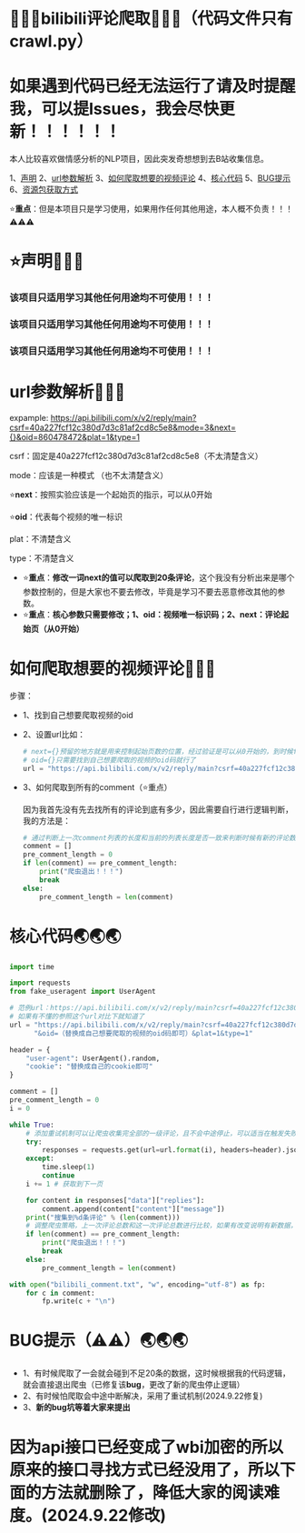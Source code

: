 # &#x1F308;&#x1F308;&#x1F308;bilibili评论爬取&#x1F308;&#x1F308;&#x1F308;（代码文件只有crawl.py）

# 如果遇到代码已经无法运行了请及时提醒我，可以提Issues，我会尽快更新！！！！！！

本人比较喜欢做情感分析的NLP项目，因此突发奇想想到去B站收集信息。

1、[声明](#para1) 2、[url参数解析](#para2) 3、[如何爬取想要的视频评论](#para3) 4、[核心代码](#para4) 5、[BUG提示](#para5) 6、[资源包获取方式](#para6)

⭐**重点**：但是本项目只是学习使用，如果用作任何其他用途，本人概不负责！！！⚠⚠⚠

# ⭐<a id="para1"/>声明&#x1F379;&#x1F379;&#x1F379;

### 该项目只适用学习其他任何用途均不可使用！！！

### 该项目只适用学习其他任何用途均不可使用！！！

### 该项目只适用学习其他任何用途均不可使用！！！

# <a id="para2"/>url参数解析&#x1F37A;&#x1F37A;&#x1F37A;

expample: https://api.bilibili.com/x/v2/reply/main?csrf=40a227fcf12c380d7d3c81af2cd8c5e8&mode=3&next={}&oid=860478472&plat=1&type=1

csrf：固定是40a227fcf12c380d7d3c81af2cd8c5e8（不太清楚含义）

mode：应该是一种模式 （也不太清楚含义）

⭐**next**：按照实验应该是一个起始页的指示，可以从0开始

⭐**oid**：代表每个视频的唯一标识

plat：不清楚含义

type：不清楚含义

- ⭐**重点**：**修改一词next的值可以爬取到20条评论**，这个我没有分析出来是哪个参数控制的，但是大家也不要去修改，毕竟是学习不要去恶意修改其他的参数。
- ⭐**重点**：**核心参数只需要修改；1、oid：视频唯一标识码；2、next：评论起始页（从0开始）**

# <a id="para3"/>如何爬取想要的视频评论&#x1F345;&#x1F345;&#x1F345;

步骤：

- 1、找到自己想要爬取视频的oid

- 2、设置url比如：

  ```python
  # next={}预留的地方就是用来控制起始页数的位置，经过验证是可以从0开始的，到时候for循环的时候用.fotmat()方法补全即可
  # oid={}只需要找到自己想要爬取的视频的oid码就行了
  url = "https://api.bilibili.com/x/v2/reply/main?csrf=40a227fcf12c380d7d3c81af2cd8c5e8&mode=3&next={}&oid=去找到自己想要爬取的视频的oid码然后把这儿替换掉即可&plat=1&type=1"
  ```

- 3、如何爬取到所有的comment（⭐重点）

  因为我首先没有先去找所有的评论到底有多少，因此需要自行进行逻辑判断，我的方法是：

  ```python
  # 通过判断上一次comment列表的长度和当前的列表长度是否一致来判断时候有新的评论数据加入，如果有则继续爬虫，如果无则停止爬虫，这样可以避免爬虫因error提前退出或者爬取到许多脏数据
  comment = []
  pre_comment_length = 0
  if len(comment) == pre_comment_length:
      print("爬虫退出！！！")
      break
  else:
      pre_comment_length = len(comment)
  ```

# <a id="para4"/>核心代码&#x1F30F;&#x1F30F;&#x1F30F;

```python
import time

import requests
from fake_useragent import UserAgent

# 范例url：https://api.bilibili.com/x/v2/reply/main?csrf=40a227fcf12c380d7d3c81af2cd8c5e8&mode=3&next=3&oid=861032963&plat=1&type=1
# 如果有不懂的参照这个url对比下就知道了
url = "https://api.bilibili.com/x/v2/reply/main?csrf=40a227fcf12c380d7d3c81af2cd8c5e8&mode=3&next={}（这儿提示，从0开始即可）" \
      "&oid=（替换成自己想要爬取的视频的oid码即可）&plat=1&type=1"

header = {
    "user-agent": UserAgent().random,
    "cookie": "替换成自己的cookie即可"
}

comment = []
pre_comment_length = 0
i = 0

while True:
    # 添加重试机制可以让爬虫收集完全部的一级评论，且不会中途停止，可以适当在触发失败后加上一些time.sleep(1)延缓爬虫速度
    try:
        responses = requests.get(url=url.format(i), headers=header).json()
    except:
        time.sleep(1)
        continue
    i += 1 # 获取到下一页

    for content in responses["data"]["replies"]:
        comment.append(content["content"]["message"])
    print("搜集到%d条评论" % (len(comment)))
    # 调整爬虫策略，上一次评论总数和这一次评论总数进行比较，如果有改变说明有新数据，如果没改变说明数据全部搜集完毕，爬虫停止
    if len(comment) == pre_comment_length:
        print("爬虫退出！！！")
        break
    else:
        pre_comment_length = len(comment)

with open("bilibili_comment.txt", "w", encoding="utf-8") as fp:
    for c in comment:
        fp.write(c + "\n")
```

# <a id="para5">BUG提示（⚠⚠）&#x1F30F;&#x1F30F;&#x1F30F;

- 1、有时候爬取了一会就会碰到不足20条的数据，这时候根据我的代码逻辑，就会直接退出爬虫（已修复该**bug**，更改了新的爬虫停止逻辑）
- 2、有时候怕爬取会中途中断解决，采用了重试机制(2024.9.22修复)
- 3、**新的bug坑等着大家来提出**

# <a id="para6">因为api接口已经变成了wbi加密的所以原来的接口寻找方式已经没用了，所以下面的方法就删除了，降低大家的阅读难度。(2024.9.22修改)
